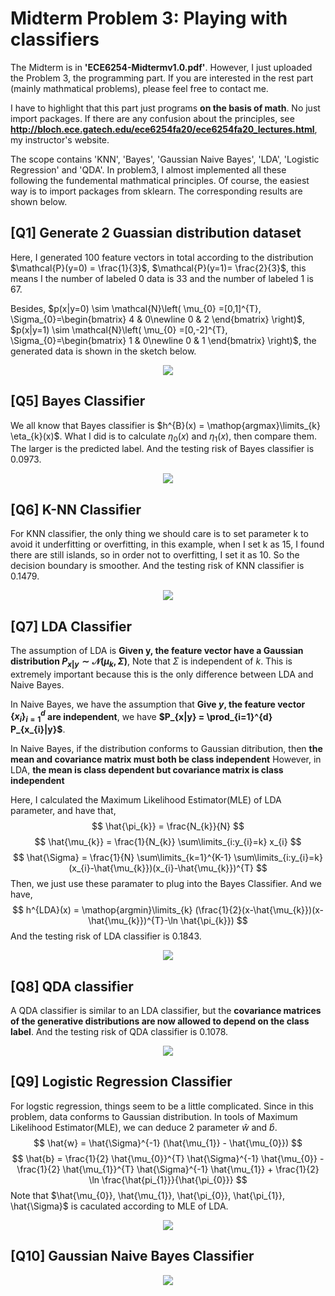 # Midterm Problem 3: Playing with classifiers
The Midterm is in **'ECE6254-Midtermv1.0.pdf'**. However, I just uploaded the Problem 3, the programming part.
If you are interested in the rest part (mainly mathmatical problems), please feel free to contact me.

I have to highlight that this part just programs **on the basis of math**. No just import packages. If there are 
any confusion about the principles, see **http://bloch.ece.gatech.edu/ece6254fa20/ece6254fa20_lectures.html**, my
instructor's website.

The scope contains 'KNN', 'Bayes', 'Gaussian Naive Bayes', 'LDA', 'Logistic Regression' and 'QDA'. In problem3,
I almost implemented all these following the fundemental mathmatical principles. Of course, the easiest way is to
import packages from sklearn. The corresponding results are shown below.

## [Q1] Generate 2 Guassian distribution dataset

Here, I generated 100 feature vectors in total according to the distribution
$\mathcal{P}(y=0) = \frac{1}{3}$, $\mathcal{P}(y=1)= \frac{2}{3}$, this means I the number of labeled 0 data is
33 and the number of labeled 1 is 67.

Besides, $p(x|y=0) \sim \mathcal{N}\left( \mu_{0} =[0,1]^{T}, \Sigma_{0}=\begin{bmatrix} 4 & 0\newline 0 & 2 \end{bmatrix} \right)$,
$p(x|y=1) \sim \mathcal{N}\left( \mu_{0} =[0,-2]^{T}, \Sigma_{0}=\begin{bmatrix} 1 & 0\newline 0 & 1 \end{bmatrix} \right)$, the generated 
data is shown in the sketch below.
<div align=center><img src =https://github.com/masqueraderx/Statistical-Machine-Learning/blob/main/Mid/Q1.jpg /></div>

## [Q5] Bayes Classifier 
We all know that Bayes classifier is $h^{B}(x) = \mathop{argmax}\limits_{k} \eta_{k}(x)$. What I did is to calculate 
$\eta_{0}(x)$ and $\eta_{1}(x)$, then compare them. The larger is the predicted label. And the testing risk of Bayes classifier is 0.0973.
<div align=center><img src =https://github.com/masqueraderx/Statistical-Machine-Learning/blob/main/Mid/Q2.jpg /></div>

## [Q6] K-NN Classifier
For KNN classifier, the only thing we should care is to set parameter k to avoid it underfitting or overfitting, in this example,
when I set k as 15, I found there are still islands, so in order not to overfitting, I set it as 10. So the decision boundary is smoother.
And the testing risk of KNN classifier is 0.1479. 
<div align=center><img src =https://github.com/masqueraderx/Statistical-Machine-Learning/blob/main/Mid/Q3.jpg /></div>

## [Q7] LDA Classifier
The assumption of LDA is **Given y, the feature vector have a Gaussian distribution $P_{x|y} \sim \mathcal{N}(\mu_{k},\Sigma)$**, Note that
$\Sigma$ is independent of $k$. This is extremely important because this is the only difference between LDA and Naive Bayes. 

In Naive Bayes, we have the assumption that **Give $y$, the feature vector $\left\lbrace x_{i} \right\rbrace_{i=1}^{d}$ are independent**, 
we have **$P_{x|y} = \prod_{i=1}^{d} P_{x_{i}|y}$**.

In Naive Bayes, if the distribution conforms to Gaussian ditribution, then **the mean and covariance matrix must both be class independent**
However, in LDA, **the mean is class dependent but covariance matrix is class independent**

Here, I calculated the Maximum Likelihood Estimator(MLE) of LDA parameter, and have that,
$$
\hat{\pi_{k}} = \frac{N_{k}}{N}
$$
$$
\hat{\mu_{k}} = \frac{1}{N_{k}} \sum\limits_{i:y_{i}=k} x_{i}
$$
$$
\hat{\Sigma} = \frac{1}{N} \sum\limits_{k=1}^{K-1} \sum\limits_{i:y_{i}=k} (x_{i}-\hat{\mu_{k}})(x_{i}-\hat{\mu_{k}})^{T}
$$
Then, we just use these paramater to plug into the Bayes Classifier. And we have,
$$
h^{LDA}(x) = \mathop{argmin}\limits_{k} (\frac{1}{2}(x-\hat{\mu_{k}})(x-\hat{\mu_{k}})^{T}-\ln \hat{\pi_{k}})
$$
And the testing risk of LDA classifier is 0.1843.
<div align=center><img src =https://github.com/masqueraderx/Statistical-Machine-Learning/blob/main/Mid/Q4.jpg /></div>

## [Q8] QDA classifier
A QDA classifier is similar to an LDA classifier, but the **covariance matrices of the generative distributions are now allowed to depend on the class label**.
And the testing risk of QDA classifier is 0.1078.
<div align=center><img src =https://github.com/masqueraderx/Statistical-Machine-Learning/blob/main/Mid/Q5.jpg /></div>


## [Q9] Logistic Regression Classifier
For logstic regression, things seem to be a little complicated. Since in this problem, data conforms to Gaussian distribution.
In tools of Maximum Likelihood Estimator(MLE), we can deduce 2 parameter $\hat{w}$ and $\hat{b}$.
$$
\hat{w} = \hat{\Sigma}^{-1} (\hat{\mu_{1}} - \hat{\mu_{0}})
$$
$$
\hat{b} = \frac{1}{2} \hat{\mu_{0}}^{T} \hat{\Sigma}^{-1} \hat{\mu_{0}} - \frac{1}{2} \hat{\mu_{1}}^{T} \hat{\Sigma}^{-1} \hat{\mu_{1}} + \frac{1}{2} \ln
\frac{\hat{pi_{1}}}{\hat{\pi_{0}}}
$$
Note that $\hat{\mu_{0}}, \hat{\mu_{1}}, \hat{\pi_{0}}, \hat{\pi_{1}}, \hat{\Sigma}$ is caculated according to MLE of LDA.
<div align=center><img src =https://github.com/masqueraderx/Statistical-Machine-Learning/blob/main/Mid/Q6.jpg /></div>

## [Q10] Gaussian Naive Bayes Classifier
<div align=center><img src =https://github.com/masqueraderx/Statistical-Machine-Learning/blob/main/Mid/Q7.jpg /></div>
